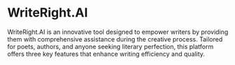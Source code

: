 # WriteRight.AI
WriteRight.AI is an innovative tool designed to empower writers by providing them with comprehensive assistance during the creative process. Tailored for poets, authors, and anyone seeking literary perfection, this platform offers three key features that enhance writing efficiency and quality.
